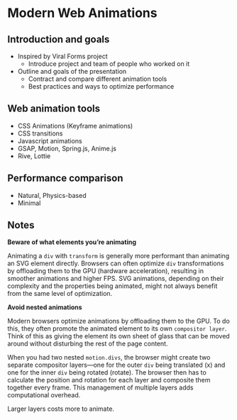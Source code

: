 # Modern Web Animations

## Introduction and goals

- Inspired by Viral Forms project
  - Introduce project and team of people who worked on it
- Outline and goals of the presentation
  - Contract and compare different animation tools
  - Best practices and ways to optimize performance

## Web animation tools

- CSS Animations (Keyframe animations)
- CSS transitions
- Javascript animations
- GSAP, Motion, Spring.js, Anime.js
- Rive, Lottie

## Performance comparison

- Natural, Physics-based
- Minimal

## Notes

**Beware of what elements you’re animating**

Animating a `div` with `transform` is generally more performant than animating an SVG element directly. Browsers can often optimize `div` transformations by offloading them to the GPU (hardware acceleration), resulting in smoother animations and higher FPS. SVG animations, depending on their complexity and the properties being animated, might not always benefit from the same level of optimization.

**Avoid nested animations**

Modern browsers optimize animations by offloading them to the GPU. To do this, they often promote the animated element to its own `compositor layer`. Think of this as giving the element its own sheet of glass that can be moved around without disturbing the rest of the page content.

When you had two nested `motion.divs`, the browser might create two separate compositor layers—one for the outer `div` being translated (x) and one for the inner `div` being rotated (rotate). The browser then has to calculate the position and rotation for each layer and composite them together every frame. This management of multiple layers adds computational overhead.

Larger layers costs more to animate.

